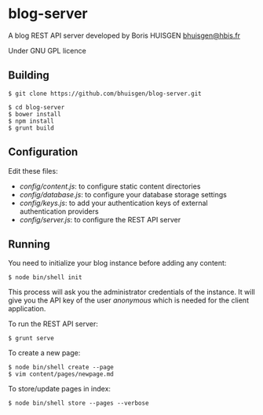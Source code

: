 # blog-server

A blog REST API server developed by Boris HUISGEN <bhuisgen@hbis.fr>

Under GNU GPL licence

## Building

	$ git clone https://github.com/bhuisgen/blog-server.git

	$ cd blog-server
	$ bower install
	$ npm install
	$ grunt build

## Configuration

Edit these files:

- *config/content.js*: to configure static content directories
- *config/database.js*: to configure your database storage settings
- *config/keys.js*: to add your authentication keys of external authentication providers
- *config/server.js*: to configure the REST API server

## Running

You need to initialize your blog instance before adding any content:

	$ node bin/shell init

This process will ask you the administrator credentials of the instance. It will give you the API key of the user *anonymous* which is needed for the client application. 

To run the REST API server:

	$ grunt serve

To create a new page:

	$ node bin/shell create --page
	$ vim content/pages/newpage.md

To store/update pages in index:

	$ node bin/shell store --pages --verbose
